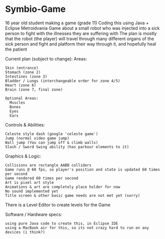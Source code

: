 # Symbio-Game
16 year old student making a game (grade 11)
Coding this using Java + Eclipse
Metroidvania Game about a small robot who was injected into a sick person to fight with the illnesses they are suffering with
The plan is mostly that the robot (the player) will travel through many different organs of the sick person and fight and platform their way through it, and hopefully heal the patient

Current plan (subject to change):
Areas:
  
    Skin (entrance)
    Stomach (zone 2)
    Intestines (zone 3)
    Bladder / Lungs (interchangeable order for zone 4/5)
    Heart (zone 6)
    Brain (zone 7, final zone)
    
    Optional Areas:
      Muscles
      Bones
      Eyes
      Ears

Controls & Abilities:

    Celeste style dash (google 'celeste game')
    Jump (normal video game jump)
    Wall jump (You can jump off & climb walls)
    Slash / Sword Swing ability (has parkour elements to it)

Graphics & Logic:

    Collisions are rectangle AABB colliders
    Game runs @ 60 fps, so player's position and state is updated 60 times per second
    Game rendered 60 times per second
    Art is pixel art style
    Animations & art are completely place holder for now
    No sound implemented yet
    Title screen & other basic game needs are not met yet (sorry)

There is a Level Editor to create levels for the Game

Software / Hardware specs:

    using pure Java code to create this, in Eclipse IDE
    using a MacBook air for this, so its not crazy hard to run on any devices (i think?)
